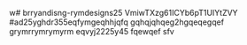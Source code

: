 w# brryandisng-rymdesigns25
VmiwTXzg61ICYb6pT1UIYtZVY
#ad25yghdr355eqfymgeqhhjqfq
gqhqjqhqeg2hgqeqegqef
grymrrymrymyrm
eqvyj2225y45
fqewqef
sfv
